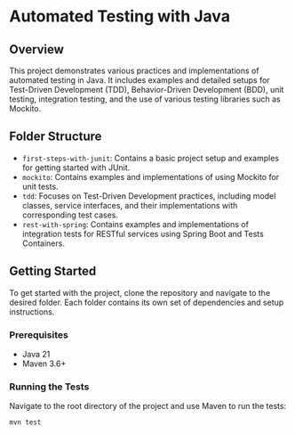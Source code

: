 # Automated Testing with Java

## Overview

This project demonstrates various practices and implementations of automated testing in Java. It includes examples and detailed setups for Test-Driven Development (TDD), Behavior-Driven Development (BDD), unit testing, integration testing, and the use of various testing libraries such as Mockito.

## Folder Structure

- `first-steps-with-junit`: Contains a basic project setup and examples for getting started with JUnit.
- `mockito`: Contains examples and implementations of using Mockito for unit tests.
- `tdd`: Focuses on Test-Driven Development practices, including model classes, service interfaces, and their implementations with corresponding test cases.
- `rest-with-spring`: Contains examples and implementations of integration tests for RESTful services using Spring Boot and Tests Containers.

## Getting Started

To get started with the project, clone the repository and navigate to the desired folder. Each folder contains its own set of dependencies and setup instructions.

### Prerequisites

- Java 21
- Maven 3.6+

### Running the Tests

Navigate to the root directory of the project and use Maven to run the tests:

```bash
mvn test
